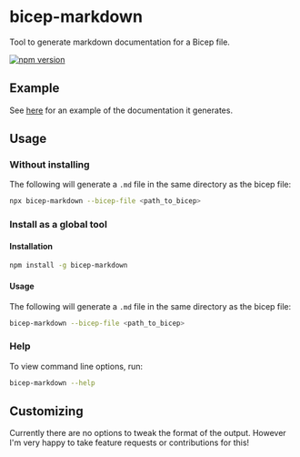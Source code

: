 # bicep-markdown
Tool to generate markdown documentation for a Bicep file.

[![npm version](https://badge.fury.io/js/bicep-markdown.svg)](https://badge.fury.io/js/bicep-markdown)

## Example
See [here](test/files/sample.md) for an example of the documentation it generates.

## Usage
### Without installing
The following will generate a `.md` file in the same directory as the bicep file:
```sh
npx bicep-markdown --bicep-file <path_to_bicep>
```

### Install as a global tool
#### Installation
```sh
npm install -g bicep-markdown
```

#### Usage
The following will generate a `.md` file in the same directory as the bicep file:
```sh
bicep-markdown --bicep-file <path_to_bicep>
```

### Help
To view command line options, run:
```sh
bicep-markdown --help
```

## Customizing
Currently there are no options to tweak the format of the output. However I'm very happy to take feature requests or contributions for this!